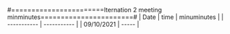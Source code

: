 #=======================Iternation 2 meeting minminutes=======================#
| Date | time | minuminutes |
| ----------- | ----------- |
| 09/10/2021 | ----- |
